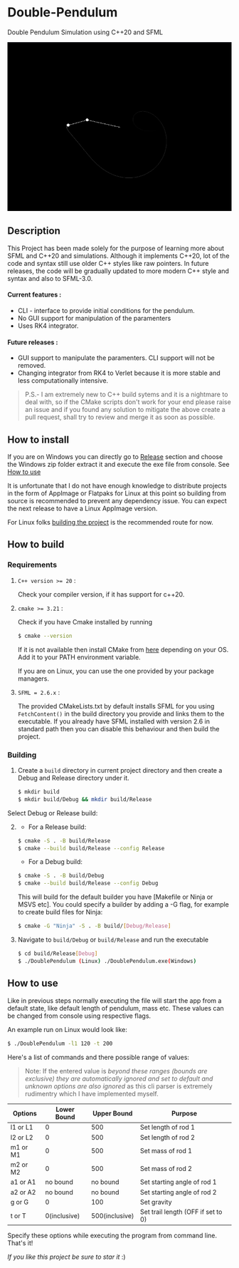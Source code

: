 # Double-Pendulum
Double Pendulum Simulation using C++20 and SFML

![example-image](image.png)

## Description
This Project has been made solely for the purpose of learning more about SFML and C++20 and simulations. Although it implements C++20, lot of the code and syntax still use older C++ styles like raw pointers. In future releases, the code will be gradually updated to more modern C++ style and syntax and also to SFML-3.0.

#### Current features :
* CLI - interface to provide initial conditions for the pendulum.
* No GUI support for manipulation of the paramenters
* Uses RK4 integrator.

#### Future releases :
* GUI support to manipulate the paramenters. CLI support will not be removed.
* Changing integrator from RK4 to Verlet because it is more stable and less computationally intensive.

> P.S.- I am extremely new to C++ build sytems and it is a nightmare to deal with, so if the CMake scripts don't work for your end please raise an issue and if you found any solution to mitigate the above create a pull request, shall try to review and merge it as soon as possible.

## How to install
If you are on Windows you can directly go to [Release](https://github.com/RougherO/Double-Pendulum/releases/tag/v1.0.0) section and choose the Windows zip folder extract it and execute the exe file from console. See [How to use](#how-to-use)

It is unfortunate that I do not have enough knowledge to distribute projects in the form of AppImage or Flatpaks for Linux at this point so building from source is recommended to prevent any dependency issue. You can expect the next release to have a Linux AppImage version.

For Linux folks [building the project](#building) is the recommended route for now.
## How to build
### Requirements
1. `C++ version >= 20` :

    Check your compiler version, if it has support for c++20. 
2. `cmake >= 3.21` :

    Check if you have Cmake installed by running
    ```bash
    $ cmake --version
    ```
    If it is not available then install CMake from [here](https://cmake.org/download/ "Download CMake here") depending on your OS. Add it to your PATH environment variable.

    If you are on Linux, you can use the one provided by your package managers.
3. `SFML = 2.6.x` :

    The provided CMakeLists.txt by default installs SFML for you using `FetchContent()` in the build directory you provide and links them to the executable. If you already have SFML installed with version 2.6 in standard path then you can disable this behaviour and then build the project.

### Building
1. Create a `build` directory in current project directory and then create a Debug and Release directory under it.

    ```bash
    $ mkdir build
    $ mkdir build/Debug && mkdir build/Release
    ```
Select Debug or Release build: 

2. * For a Release build:    

    ```bash
    $ cmake -S . -B build/Release
    $ cmake --build build/Release --config Release
    ```
    * For a Debug build:

    ```bash
    $ cmake -S . -B build/Debug
    $ cmake --build build/Release --config Debug
    ```
    This will build for the default builder you have [Makefile or Ninja or MSVS etc]. You could specify a builder by adding a -G flag, for example to create build files for Ninja:
    ```bash
    $ cmake -G "Ninja" -S . -B build/[Debug/Release]
    ```
3. Navigate to `build/Debug` or `build/Release` and run the executable

    ```bash
    $ cd build/Release[Debug]
    $ ./DoublePendulum (Linux) ./DoublePendulum.exe(Windows)
    ```
## How to use
Like in previous steps normally executing the file will start the app from a default state, like default length of pendulum, mass etc. These values can be changed from console using respective flags.

An example run on Linux would look like:
```bash
$ ./DoublePendulum -l1 120 -t 200
```
Here's a list of commands and there possible range of values:
> Note: If the entered value is _beyond these ranges (bounds are exclusive) they are automatically ignored and set to default and unknown options are also ignored_ as this cli parser is extremely rudimentry which I have implemented myself.

|  Options | Lower Bound | Upper Bound   | Purpose                            |
|----------|-------------|---------------|------------------------------------|
| l1 or L1 | 0           | 500           | Set length of rod 1                |
| l2 or L2 | 0           | 500           | Set length of rod 2                |
| m1 or M1 | 0           | 500           | Set mass of rod 1                  |
| m2 or M2 | 0           | 500           | Set mass of rod 2                  |
| a1 or A1 | no bound    | no bound      | Set starting angle of rod 1        |
| a2 or A2 | no bound    | no bound      | Set starting angle of rod 2        |
| g or G   | 0           | 100           | Set gravity                        |
| t or T   | 0(inclusive)| 500(inclusive)| Set trail length (OFF if set to 0) |

Specify these options while executing the program from command line.
That's it!

_If you like this project be sure to star it_ :)
